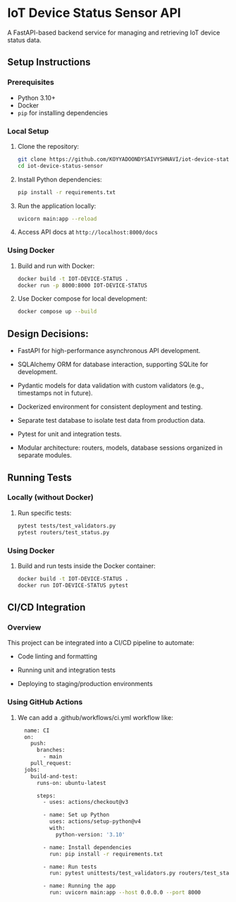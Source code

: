 # IoT Device Status Sensor API

A FastAPI-based backend service for managing and retrieving IoT device status data.  

## Setup Instructions

### Prerequisites

- Python 3.10+
- Docker 
- `pip` for installing dependencies

### Local Setup

1. Clone the repository:

   ```bash
   git clone https://github.com/KOYYADOONDYSAIVYSHNAVI/iot-device-status.git
   cd iot-device-status-sensor
    ```

2. Install Python dependencies:
    ```bash
    pip install -r requirements.txt
    ```

3. Run the application locally:
    ```bash
    uvicorn main:app --reload
    ```

4. Access API docs at `http://localhost:8000/docs`


### Using Docker
1. Build and run with Docker:
    ``` bash
    docker build -t IOT-DEVICE-STATUS .
    docker run -p 8000:8000 IOT-DEVICE-STATUS
    ```
2. Use Docker compose for local development:
    ``` bash
    docker compose up --build
    ```

## Design Decisions:
- FastAPI for high-performance asynchronous API development.

- SQLAlchemy ORM for database interaction, supporting SQLite for development.

- Pydantic models for data validation with custom validators (e.g., timestamps not in future).

- Dockerized environment for consistent deployment and testing.

- Separate test database to isolate test data from production data.

- Pytest for unit and integration tests.

- Modular architecture: routers, models, database sessions organized in separate modules.

## Running Tests
### Locally (without Docker)
1. Run specific tests:
    ``` bash
    pytest tests/test_validators.py
    pytest routers/test_status.py
    ```

### Using Docker
1. Build and run tests inside the Docker container:
    ```bash
    docker build -t IOT-DEVICE-STATUS .
    docker run IOT-DEVICE-STATUS pytest
    ``` 
## CI/CD Integration
### Overview
This project can be integrated into a CI/CD pipeline to automate:

- Code linting and formatting

- Running unit and integration tests

- Deploying to staging/production environments

### Using GitHub Actions
1. We can add a .github/workflows/ci.yml workflow like:
    ``` bash
      name: CI
      on:
        push:
          branches:
            - main
        pull_request:
      jobs:
        build-and-test:
          runs-on: ubuntu-latest

          steps:
            - uses: actions/checkout@v3

            - name: Set up Python
              uses: actions/setup-python@v4
              with:
                python-version: '3.10'

            - name: Install dependencies
              run: pip install -r requirements.txt

            - name: Run tests
              run: pytest unittests/test_validators.py routers/test_status.py
   
            - name: Running the app
              run: uvicorn main:app --host 0.0.0.0 --port 8000

      
    ```
